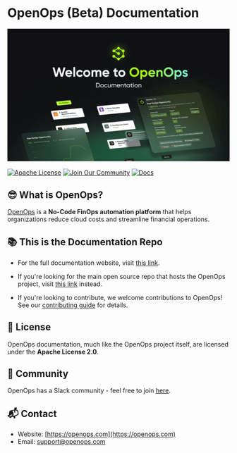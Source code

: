 # **OpenOps (Beta) Documentation**
![Welcome to OpenOps!](./images/GitHub-Repo-Readme-Splash-Screen.png)
 
[![Apache License](https://img.shields.io/badge/License-Apache%202.0-blue?logo=apache&style=for-the-badge)](https://www.apache.org/licenses/LICENSE-2.0) 
[![Join Our Community](https://img.shields.io/badge/Slack-Join%20Community-blue?logo=slack&style=for-the-badge)](https://slack.openops.com)
[![Docs](https://img.shields.io/badge/Docs-Read%20Now-orange?logo=readthedocs&style=for-the-badge)](https://docs.openops.com)


## **😎 What is OpenOps?**
[OpenOps](https://openops.com) is a **No-Code FinOps automation platform** that helps organizations reduce cloud costs and streamline financial operations.


## **📚 This is the Documentation Repo**

* For the full documentation website, visit [this link](https://docs.openops.com/).

* If you're looking for the main open source repo that hosts the OpenOps project, visit [this link](https://github.openops.com) instead.

* If you're looking to contribute, we welcome contributions to OpenOps\! See our [contributing guide](./CONTRIBUTING.md) for details.

## **📄 License**

OpenOps documentation, much like the OpenOps project itself, are licensed under the **Apache License 2.0**.

## **💬 Community**

OpenOps has a Slack community - feel free to join [here](https://slack.openops.com).

## **📬 Contact**

* Website: [https://openops.com](https://openops.com)
* Email: [support@openops.com](mailto:support@openops.com)